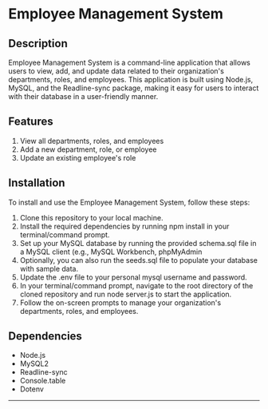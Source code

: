 # Employee Management System

## Description

Employee Management System is a command-line application that allows users to view, add, and update data related to their organization's departments, roles, and employees. This application is built using Node.js, MySQL, and the Readline-sync package, making it easy for users to interact with their database in a user-friendly manner.

## Features

1. View all departments, roles, and employees
2. Add a new department, role, or employee
3. Update an existing employee's role

## Installation

To install and use the Employee Management System, follow these steps:

1. Clone this repository to your local machine.
2. Install the required dependencies by running npm install in your terminal/command prompt.
3. Set up your MySQL database by running the provided schema.sql file in a MySQL client (e.g., MySQL Workbench, phpMyAdmin
4. Optionally, you can also run the seeds.sql file to populate your database with sample data.
5. Update the .env file to your personal mysql username and password. 
6. In your terminal/command prompt, navigate to the root directory of the cloned repository and run node server.js to start the application.
7. Follow the on-screen prompts to manage your organization's departments, roles, and employees.

## Dependencies

- Node.js
- MySQL2
- Readline-sync
- Console.table
- Dotenv

***

